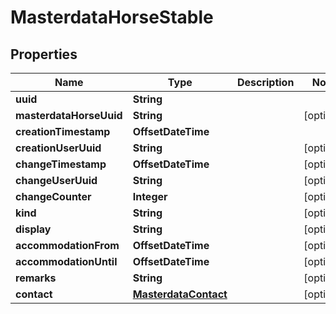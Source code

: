 

# MasterdataHorseStable


## Properties

Name | Type | Description | Notes
------------ | ------------- | ------------- | -------------
**uuid** | **String** |  | 
**masterdataHorseUuid** | **String** |  |  [optional]
**creationTimestamp** | **OffsetDateTime** |  | 
**creationUserUuid** | **String** |  |  [optional]
**changeTimestamp** | **OffsetDateTime** |  |  [optional]
**changeUserUuid** | **String** |  |  [optional]
**changeCounter** | **Integer** |  |  [optional]
**kind** | **String** |  |  [optional]
**display** | **String** |  |  [optional]
**accommodationFrom** | **OffsetDateTime** |  |  [optional]
**accommodationUntil** | **OffsetDateTime** |  |  [optional]
**remarks** | **String** |  |  [optional]
**contact** | [**MasterdataContact**](MasterdataContact.md) |  |  [optional]



